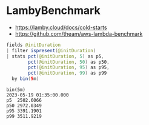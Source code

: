 # LambyBenchmark

- https://lamby.cloud/docs/cold-starts
- https://github.com/theam/aws-lambda-benchmark

```java
fields @initDuration
| filter ispresent(@initDuration)
| stats pct(@initDuration, 5) as p5,
        pct(@initDuration, 50) as p50,
        pct(@initDuration, 95) as p95,
        pct(@initDuration, 99) as p99
  by bin(5m)
```

```
bin(5m)	
2023-05-19 01:35:00.000
p5	2502.6066
p50	2972.0349
p95	3391.1901
p99	3511.9219
```
